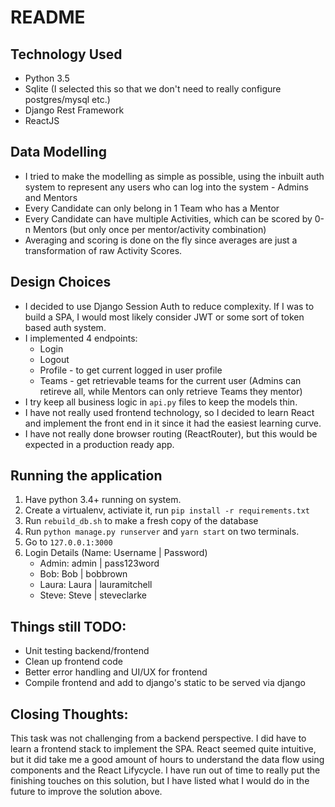 # README

## Technology Used

- Python 3.5
- Sqlite (I selected this so that we don't need to really configure postgres/mysql etc.)
- Django Rest Framework
- ReactJS

## Data Modelling

- I tried to make the modelling as simple as possible, using the inbuilt auth system to 
represent any users who can log into the system - Admins and Mentors
- Every Candidate can only belong in 1 Team who has a Mentor
- Every Candidate can have multiple Activities, which can be scored by 0-n 
Mentors (but only once per mentor/activity combination)
- Averaging and scoring is done on the fly since averages are just a transformation of raw Activity Scores.


## Design Choices

- I decided to use Django Session Auth to reduce complexity. If I was to
build a SPA, I would most likely consider JWT or some sort of token
based auth system.
- I implemented 4 endpoints:
    - Login
    - Logout 
    - Profile - to get current logged in user profile
    - Teams - get retrievable teams for the current user (Admins can retireve all, while Mentors can only retrieve Teams they mentor)
- I try keep all business logic in `api.py` files to keep the models thin.
- I have not really used frontend technology, so I decided to learn React and implement the 
front end in it since it had the easiest learning curve.
- I have not really done browser routing (ReactRouter), but this would be expected in a 
production ready app. 

## Running the application

1. Have python 3.4+ running on system.
2. Create a virtualenv, activiate it, run `pip install -r requirements.txt`
3. Run `rebuild_db.sh` to make a fresh copy of the database
4. Run `python manage.py runserver` and `yarn start` on two terminals.
5. Go to `127.0.0.1:3000`
6. Login Details (Name: Username | Password)
    - Admin: admin | pass123word
    - Bob: Bob | bobbrown
    - Laura: Laura | lauramitchell
    - Steve: Steve | steveclarke


## Things still TODO:

- Unit testing backend/frontend
- Clean up frontend code
- Better error handling and UI/UX for frontend
- Compile frontend and add to django's static to be served via django


## Closing Thoughts:

This task was not challenging from a backend perspective. I did have to learn a frontend
stack to implement the SPA. React seemed quite intuitive, but it did take me
a good amount of hours to understand the data flow using components and the 
React Lifycycle. I have run out of time to really put the finishing touches on 
this solution, but I have listed what I would do in the future to improve the solution
above.
